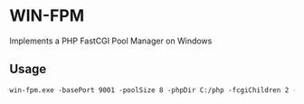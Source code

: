 # WIN-FPM
Implements a PHP FastCGI Pool Manager on Windows

## Usage

```html
win-fpm.exe -basePort 9001 -poolSize 8 -phpDir C:/php -fcgiChildren 2 -listenHost 127.0.0.1 -errorLimit 10
```
